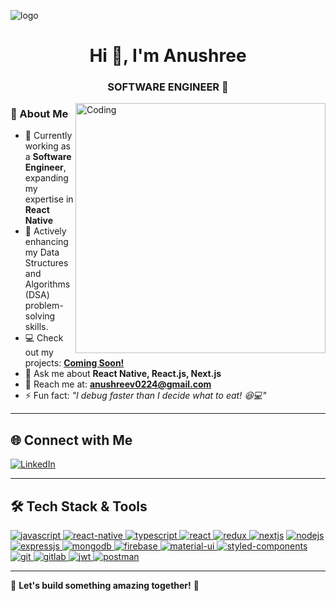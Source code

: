 ![logo](https://media.licdn.com/dms/image/v2/D5616AQHbSj-gZFsbGA/profile-displaybackgroundimage-shrink_350_1400/profile-displaybackgroundimage-shrink_350_1400/0/1738942861394?e=1744243200&v=beta&t=rO1TPKYSARt-iN49rGqsiQZwBcmJrlrNeUgLLI28vXo)

<h1 align="center">Hi 👋, I'm Anushree</h1>
<h3 align="center">SOFTWARE ENGINEER 🚀</h3>

<img align="right" alt="Coding" width="400" src="https://protfolioo-web.netlify.app/img1.avif">

### 🚀 About Me  
- 🌱 Currently working as a **Software Engineer**, expanding my expertise in **React Native**
- 🧠 Actively enhancing my Data Structures and Algorithms (DSA) problem-solving skills. 
- 💻 Check out my projects: **[Coming Soon!](#)**  
- 💬 Ask me about **React Native, React.js, Next.js**  
- 📧 Reach me at: **anushreev0224@gmail.com**  
- ⚡ Fun fact: _"I debug faster than I decide what to eat! 😆💻"_  

---

## 🌐 Connect with Me  
[![LinkedIn](https://img.shields.io/badge/LinkedIn-0077B5?style=for-the-badge&logo=linkedin&logoColor=white)](https://linkedin.com/in/anushreii-v13)  

---

## 🛠 Tech Stack & Tools  

<p align="left">
<a href="https://developer.mozilla.org/en-US/docs/Web/JavaScript" target="_blank"> 
<img src="https://img.shields.io/badge/JavaScript-F7DF1E?style=for-the-badge&logo=javascript&logoColor=black" alt="javascript" /> </a> 
  
<a href="https://reactnative.dev/" target="_blank">
  <img src="https://img.shields.io/badge/React_Native-20232A?style=for-the-badge&logo=react&logoColor=61DAFB" alt="react-native" />
</a>

<a href="https://www.typescriptlang.org/" target="_blank">
  <img src="https://img.shields.io/badge/TypeScript-3178C6?style=for-the-badge&logo=typescript&logoColor=white" alt="typescript" />
</a>

<a href="https://reactjs.org/" target="_blank"> 
<img src="https://img.shields.io/badge/React-20232A?style=for-the-badge&logo=react&logoColor=61DAFB" alt="react" /> </a>

<a href="https://redux.js.org" target="_blank"> 
<img src="https://img.shields.io/badge/Redux-593D88?style=for-the-badge&logo=redux&logoColor=white" alt="redux" /> </a>

<a href="https://nextjs.org/" target="_blank"> 
<img src="https://img.shields.io/badge/Next.js-000000?style=for-the-badge&logo=next.js&logoColor=white" alt="nextjs" /></a> 

<a href="https://nodejs.org" target="_blank"> 
<img src="https://img.shields.io/badge/Node.js-43853D?style=for-the-badge&logo=node.js&logoColor=white" alt="nodejs" /> </a>

<a href="https://expressjs.com" target="_blank"> 
<img src="https://img.shields.io/badge/Express.js-000000?style=for-the-badge&logo=express&logoColor=white" alt="expressjs" /> </a>

<a href="https://www.mongodb.com/" target="_blank"> 
<img src="https://img.shields.io/badge/MongoDB-4EA94B?style=for-the-badge&logo=mongodb&logoColor=white" alt="mongodb" /> </a>

<a href="https://firebase.google.com/" target="_blank"> 
<img src="https://img.shields.io/badge/Firebase-FFCA28?style=for-the-badge&logo=firebase" alt="firebase" /> </a>


<a href="https://mui.com/" target="_blank"> 
<img src="https://img.shields.io/badge/Material--UI-0081CB?style=for-the-badge&logo=mui&logoColor=white" alt="material-ui" /> </a>

<a href="https://styled-components.com/" target="_blank"> 
<img src="https://img.shields.io/badge/Styled--Components-DB7093?style=for-the-badge&logo=styled-components&logoColor=white" alt="styled-components" /> </a>

<a href="https://git-scm.com/" target="_blank"> 
<img src="https://img.shields.io/badge/Git-F05032?style=for-the-badge&logo=git&logoColor=white" alt="git" /> </a>

<a href="https://gitlab.com/" target="_blank"> 
<img src="https://img.shields.io/badge/GitLab-FC6D26?style=for-the-badge&logo=gitlab&logoColor=white" alt="gitlab" /> </a>

<a href="https://jwt.io/" target="_blank"> 
<img src="https://img.shields.io/badge/JWT-000000?style=for-the-badge&logo=json-web-tokens&logoColor=white" alt="jwt" /> </a>

<a href="https://postman.com" target="_blank"> 
<img src="https://img.shields.io/badge/Postman-FF6C37?style=for-the-badge&logo=postman&logoColor=white" alt="postman" /> </a>


</p>

---

🌟 **Let's build something amazing together!** 🚀

